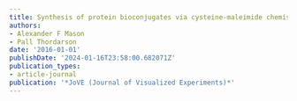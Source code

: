 ```yaml
---
title: Synthesis of protein bioconjugates via cysteine-maleimide chemistry
authors:
- Alexander F Mason
- Pall Thordarson
date: '2016-01-01'
publishDate: '2024-01-16T23:58:00.682071Z'
publication_types:
- article-journal
publication: '*JoVE (Journal of Visualized Experiments)*'
---
```

